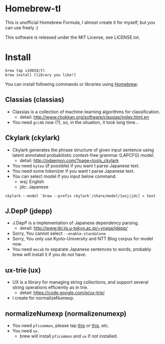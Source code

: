 # Homebrew-tl

This is unofficial Homebrew Formula, I almost create it for myself, but you can use freely :)

This software is released under the MIT License, see LICENSE.txt.

# Install

```
brew tap s10018/tl
brew install [library you like!]
```

You can install following commands or libraries using [Homebrew](http://brew.sh/ ):

## Classias (classias)

- Classias is a collection of machine-learning algorithms for classification.
  - detail: http://www.chokkan.org/software/classias/index.html.en
- You need `gcc46` now (?), so, in the situation, it took long time...

## Ckylark (ckylark)

- Ckylark generates the phrase structure of given input sentence using latent annotated probabilistic context-free grammar (LAPCFG) model.
  - detail: http://odaemon.com/?page=tools_ckylark
- You need `kytea` (if possible) if you want t parse Japanese text.
- You need some tokenizer if you want t parse Japanese text.
- You can select model if you input below command.
  - wsj: English
  - jdc: Japanese

```
ckylark --model `brew --prefix ckylark`/share/model/[wsj|jdc] < text
```

## J.DepP (jdepp)

- J.DepP is a implementation of Japanese dependency parsing.
  - derail: http://www.tkl.iis.u-tokyo.ac.jp/~ynaga/jdepp/
- Sorry, You cannot select `--enable-standalone`
- Sorry, You only use Kyoto-University and NTT Blog corpus for model now.
- You need `mecab` to separate Japanese sentences to words, probably brew will install it if you do not have.

## ux-trie (ux)

- UX is a library for managing string collections, and support several string operations efficiently as in trie.
  - detail: https://code.google.com/p/ux-trie/
- I create for normalizeNumexp.

## normalizeNumexp (normalizenumexp)

- You need `pficommon`, please tap [this](https://github.com/gwtnb/homebrew-pficommon ) or [this](https://github.com/oame/homebrew-nlp )..etc.
- You need `ux`.
  - brew will install `pficommon` and `ux` if not installed.

